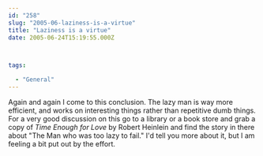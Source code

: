 ```yaml
---
id: "258"
slug: "2005-06-laziness-is-a-virtue"
title: "Laziness is a virtue"
date: 2005-06-24T15:19:55.000Z



tags:

  - "General"
---
```

<div class="sqs-html-content">
  <p>Again and again I come to this conclusion.  The lazy man is way more efficient, and works on interesting things rather than repetitive dumb things.  For a very good discussion on this go to a library or a book store and grab a copy of <em>Time Enough for Love</em> by Robert Heinlein and find the story in there about "The Man who was too lazy to fail."
I'd tell you more about it, but I am feeling a bit put out by the effort.</p>
</div>
